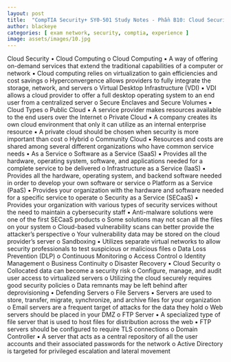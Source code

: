 ```yaml
---
layout: post
title:  "CompTIA Security+ SY0-501 Study Notes - Phần B10: Cloud Security"
author: blackeye
categories: [ exam network, security, comptia, experience ]
image: assets/images/10.jpg
---
```


Cloud Security
• Cloud Computing
o Cloud Computing
▪ A way of offering on-demand services that extend the traditional
capabilities of a computer or network
▪ Cloud computing relies on virtualization to gain efficiencies and cost
savings
o Hyperconvergence allows providers to fully integrate the storage, network, and
servers
o Virtual Desktop Infrastructure (VDI)
▪ VDI allows a cloud provider to offer a full desktop operating system to an
end user from a centralized server
o Secure Enclaves and Secure Volumes
• Cloud Types
o Public Cloud
▪ A service provider makes resources available to the end users over the
Internet
o Private Cloud
▪ A company creates its own cloud environment that only it can utilize as
an internal enterprise resource
▪ A private cloud should be chosen when security is more important than
cost
o Hybrid
o Community Cloud
▪ Resources and costs are shared among several different organizations
who have common service needs
• As a Service
o Software as a Service (SaaS)
▪ Provides all the hardware, operating system, software, and applications
needed for a complete service to be delivered
o Infrastructure as a Service (IaaS)
▪ Provides all the hardware, operating system, and backend software
needed in order to develop your own software or service
o Platform as a Service (PaaS)
▪ Provides your organization with the hardware and software needed for a
specific service to operate
o Security as a Service (SECaaS)
▪ Provides your organization with various types of security services without
the need to maintain a cybersecurity staff
▪ Anti-malware solutions were one of the first SECaaS products
o Some solutions may not scan all the files on your system
o Cloud-based vulnerability scans can better provide the attacker’s perspective
o Your vulnerability data may be stored on the cloud provider’s server
o Sandboxing
▪ Utilizes separate virtual networks to allow security professionals to test
suspicious or malicious files
o Data Loss Prevention (DLP)
o Continuous Monitoring
o Access Control
o Identity Management
o Business Continuity
o Disaster Recovery
• Cloud Security
o Collocated data can become a security risk
o Configure, manage, and audit user access to virtualized servers
o Utilizing the cloud securely requires good security policies
o Data remnants may be left behind after deprovisioning
• Defending Servers
o File Servers
▪ Servers are used to store, transfer, migrate, synchronize, and archive files
for your organization
o Email servers are a frequent target of attacks for the data they hold
o Web servers should be placed in your DMZ
o FTP Server
▪ A specialized type of file server that is used to host files for distribution
across the web
▪ FTP servers should be configured to require TLS connections
o Domain Controller
▪ A server that acts as a central repository of all the user accounts and their
associated passwords for the network
o Active Directory is targeted for privileged escalation and lateral movement